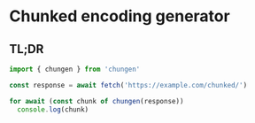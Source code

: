 # Chunked encoding generator

## TL;DR

```typescript
import { chungen } from 'chungen'

const response = await fetch('https://example.com/chunked/')

for await (const chunk of chungen(response))
  console.log(chunk)
```
